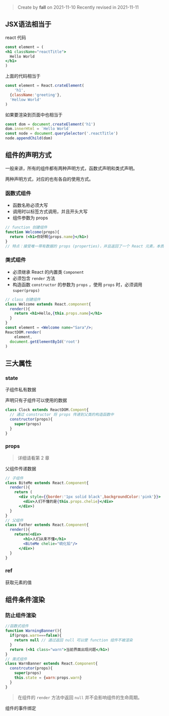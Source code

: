 >Create by **fall** on 2021-11-10
>Recently revised in 2021-11-11

## JSX语法相当于

react 代码

```jsx
const element = (
<h1 className="reactTitle">
  Hello World
</h1>
)
```

上面的代码相当于

```js
const element = React.crateElement(
	'h1',
  {className:'greeting'},
  'Hellow World'
)
```

如果要渲染到页面中也相当于

```js
const dom = document.createElement('h1')
dom.innerHtml = `Hello World`
const node = document.querySelector('.reactTitle')
node.appendChild(dom)
```



## 组件的声明方式

一般来讲，所有的组件都有两种声明方式，函数式声明和类式声明。

两种声明方式，对应的也有各自的使用方式。

### 函数式组件

- 函数名称必须大写
- 调用时以标签方式调用，并且开头大写
- 组件参数为 props

```jsx
// function 创建组件
function Welcome(props){
  return (<h1>你好啊{props.name}</h1>)
}
// 特点：接受唯一带有数据的 props (properties)，并且返回了一个 React 元素，本质上就是 JavaScript 函数
```

### 类式组件

- 必须继承 React 的内置类 `Component`
- 必须包含 `render` 方法
- 构造函数 `constructor` 的参数为 `props` ，使用 `props` 时，必须调用 `super(props)`

```jsx
// class 创建组件
class Welcome extends React.component{
  render(){
    return <h1>Hello,{this.props.name}</h1>
  }
}
const element = <Welcome name="Sara"/>;
ReactDOM.render(
	element,
  document.getElementById('root')
)
```

## 三大属性

### state

子组件私有数据

声明只有子组件可以使用的数据

```jsx
class Clock extends ReactDOM.Compont{
  // 通过 constructor 将 props 传递到父类的构造函数中
  constructor(props){
    super(props)
  }
}
```

### props

> 详细请看第 2 章

父组件传递数据

```jsx
// 子组件
class BiteMe extends React.Component{
  render(){
    return (
      <div style={{border:'1px solid black',backgroundColor:'pink'}}>
        <div>人们不懂的是{this.props.chelie}</div>
      </div>)
  }
}
// 父组件
class Father extends React.Component{
  render(){
    return(<div>
        <h1>人们从来不懂</h1>
        <BiteMe chelie="硫化铅"/>
      </div>)
  }
}
```



### ref

获取元素的值

## 组件条件渲染

### 防止组件渲染

```jsx
//函数式组件
function WarningBanner(){
  if(props.warn===false){
    return null // 通过返回 null 可以使 function 组件不被渲染
  }
  return (<h1 class="warn">当前界面出现问题</h1>)
}
// 类式组件
class WarnBanner extends React.Component{
  constrcutor(props){
    super(props)
    this.state = {warn:props.warn}
  }
}
```

> 在组件的 `render` 方法中返回 `null` 并不会影响组件的生命周期。

组件的事件绑定


